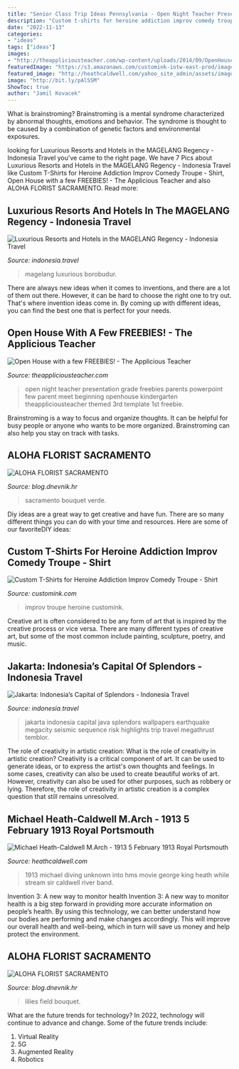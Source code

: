 ```yaml
---
title: "Senior Class Trip Ideas Pennsylvania - Open Night Teacher Presentation Grade Freebies Parents Powerpoint Few Parent Meet Beginning Openhouse Kindergarten Theappliciousteacher Themed 3rd Template 1st Freebie"
description: "Custom t-shirts for heroine addiction improv comedy troupe"
date: "2022-11-13"
categories:
- "ideas"
tags: ["ideas"]
images:
- "http://theappliciousteacher.com/wp-content/uploads/2014/09/OpenHouse-9.jpg"
featuredImage: "https://s3.amazonaws.com/customink-iotw-east-prod/images/10755/original/HAback.jpg?1275944760"
featured_image: "http://heathcaldwell.com/yahoo_site_admin/assets/images/1913_-_boarding_Dhow.10035521_std.jpg"
image: "http://bit.ly/pAl5SM"
ShowToc: true
author: "Jamil Kovacek"
---
```



What is brainstroming?
Brainstroming is a mental syndrome characterized by abnormal thoughts, emotions and behavior. The syndrome is thought to be caused by a combination of genetic factors and environmental exposures.

	

		
looking for Luxurious Resorts and Hotels in the MAGELANG Regency - Indonesia Travel you've came to the right page. We have 7 Pics about Luxurious Resorts and Hotels in the MAGELANG Regency - Indonesia Travel like Custom T-Shirts for Heroine Addiction Improv Comedy Troupe - Shirt, Open House with a few FREEBIES! - The Applicious Teacher and also ALOHA FLORIST SACRAMENTO. Read more:
		
    
## Luxurious Resorts And Hotels In The MAGELANG Regency - Indonesia Travel

<img loading=lazy src="https://www.indonesia.travel/content/dam/indtravelrevamp/en/news-events/news/luxurious-resorts-and-hotels-in-the-magelang-regency/53e54f47ff86d5066272598b30cf38df5cb6f132-b330d.jpg" onerror="this.onerror=null;this.src='https://tse3.mm.bing.net/th?id=OIP.m_kglris8-YX2dEmpk9KhQHaDU&amp;pid=15.1';" alt="Luxurious Resorts and Hotels in the MAGELANG Regency - Indonesia Travel">

_Source: indonesia.travel_

>magelang luxurious borobudur. 

	

There are always new ideas when it comes to inventions, and there are a lot of them out there. However, it can be hard to choose the right one to try out. That's where invention ideas come in. By coming up with different ideas, you can find the best one that is perfect for your needs.

    
## Open House With A Few FREEBIES! - The Applicious Teacher

<img loading=lazy src="http://theappliciousteacher.com/wp-content/uploads/2014/09/OpenHouse-9.jpg" onerror="this.onerror=null;this.src='https://tse2.mm.bing.net/th?id=OIP.aKyhHgjWRjUz-hQZTj-DlAHaFW&amp;pid=15.1';" alt="Open House with a few FREEBIES! - The Applicious Teacher">

_Source: theappliciousteacher.com_

>open night teacher presentation grade freebies parents powerpoint few parent meet beginning openhouse kindergarten theappliciousteacher themed 3rd template 1st freebie. 

	

Brainstroming is a way to focus and organize thoughts. It can be helpful for busy people or anyone who wants to be more organized. Brainstroming can also help you stay on track with tasks.

    
## ALOHA FLORIST SACRAMENTO

<img loading=lazy src="http://bit.ly/pAl5SM" onerror="this.onerror=null;this.src='https://tse2.mm.bing.net/th?id=OIP.lycazRfQW6FxEP2T95zNpQHaE8&amp;pid=15.1';" alt="ALOHA FLORIST SACRAMENTO">

_Source: blog.dnevnik.hr_

>sacramento bouquet verde. 

	

Diy ideas are a great way to get creative and have fun. There are so many different things you can do with your time and resources. Here are some of our favoriteDIY ideas:

    
## Custom T-Shirts For Heroine Addiction Improv Comedy Troupe - Shirt

<img loading=lazy src="https://s3.amazonaws.com/customink-iotw-east-prod/images/10755/original/HAback.jpg?1275944760" onerror="this.onerror=null;this.src='https://tse1.mm.bing.net/th?id=OIP.r-m9bLwZMdBUCO8tgd1AswHaFj&amp;pid=15.1';" alt="Custom T-Shirts for Heroine Addiction Improv Comedy Troupe - Shirt">

_Source: customink.com_

>improv troupe heroine customink. 

	

Creative art is often considered to be any form of art that is inspired by the creative process or vice versa. There are many different types of creative art, but some of the most common include painting, sculpture, poetry, and music.

    
## Jakarta: Indonesia’s Capital Of Splendors - Indonesia Travel

<img loading=lazy src="https://www.indonesia.travel/content/dam/indtravelrevamp/en/news-events/news/jakarta-indonesia-s-capital-of-splendors/7ed6a8053d331dd04819b4f1caf9f3f8200fcfc6-cfa60.jpg/_jcr_content/renditions/cq5dam.web.1280.1280.jpeg" onerror="this.onerror=null;this.src='https://tse1.mm.bing.net/th?id=OIP.F194b34R66atCEzujaubsgHaDQ&amp;pid=15.1';" alt="Jakarta: Indonesia’s Capital of Splendors - Indonesia Travel">

_Source: indonesia.travel_

>jakarta indonesia capital java splendors wallpapers earthquake megacity seismic sequence risk highlights trip travel megathrust temblor. 

	

The role of creativity in artistic creation: What is the role of creativity in artistic creation?
Creativity is a critical component of art. It can be used to generate ideas, or to express the artist's own thoughts and feelings. In some cases, creativity can also be used to create beautiful works of art. However, creativity can also be used for other purposes, such as robbery or lying. Therefore, the role of creativity in artistic creation is a complex question that still remains unresolved.

    
## Michael Heath-Caldwell M.Arch - 1913 5 February 1913 Royal Portsmouth

<img loading=lazy src="http://heathcaldwell.com/yahoo_site_admin/assets/images/1913_-_boarding_Dhow.10035521_std.jpg" onerror="this.onerror=null;this.src='https://tse1.mm.bing.net/th?id=OIP.2eU3uw5swZER4luHSoU4hwAAAA&amp;pid=15.1';" alt="Michael Heath-Caldwell M.Arch - 1913 5 February 1913 Royal Portsmouth">

_Source: heathcaldwell.com_

>1913 michael diving unknown into hms movie george king heath while stream sir caldwell river band. 

	

Invention 3: A new way to monitor health
Invention 3: A new way to monitor health is a big step forward in providing more accurate information on people’s health. By using this technology, we can better understand how our bodies are performing and make changes accordingly. This will improve our overall health and well-being, which in turn will save us money and help protect the environment.

    
## ALOHA FLORIST SACRAMENTO

<img loading=lazy src="http://bit.ly/r3NYbs" onerror="this.onerror=null;this.src='https://tse3.mm.bing.net/th?id=OIP.kMP-38CToDcmaEbhbuK8CQAAAA&amp;pid=15.1';" alt="ALOHA FLORIST SACRAMENTO">

_Source: blog.dnevnik.hr_

>lilies field bouquet. 

	

What are the future trends for technology?
In 2022, technology will continue to advance and change. Some of the future trends include: 
1. Virtual Reality 
2. 5G 
3. Augmented Reality 
4. Robotics 

